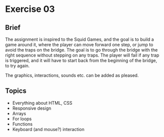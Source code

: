 # Exercise 03

## Brief

The assignment is inspired to the Squid Games, and the goal is to build a game around it, where the player can move forward one step, or jump to avoid the traps on the bridge. The goal is to go through the bridge with the right sequence without stepping on any traps. The player will fail if any trap is triggered, and it will have to start back from the beginning of the bridge, to try again.

The graphics, interactions, sounds etc. can be added as pleased.

## Topics

- Everything about HTML, CSS
- Responsive design
- Arrays
- For loops
- Functions
- Keyboard (and mouse?) interaction